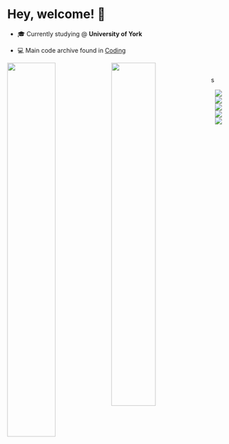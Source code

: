 #  Hey, welcome! 👋

- 🎓 Currently studying @ **University of York**  

- 💻 Main code archive found in [Coding](https://tomster12.github.io/Coding/)  

<p align="left"></p>  

<img align="left" width="47%" src="https://github-readme-stats.vercel.app/api?username=tomster12&count_private=true&show_icons=true&theme=dracula" />  
<img align="left" width="45%" src="https://github-readme-stats.vercel.app/api/top-langs/?username=tomster12&count_private=true&layout=compact&theme=dracula" />    
  
<!-- ![Top Langs](https://github-readme-stats.vercel.app/api/top-langs/?username=tomster12&layout=compact&langs_count=10&theme=dracula) -->
<!-- ![tomster12's GitHub stats](https://github-readme-stats.vercel.app/api?username=tomster12&show_icons=true&theme=dracula) -->

<p></p>
<br/>
<p>s</p>

<p align="center">
  <img align="center" src="https://img.shields.io/badge/javascript-%23323330.svg?style=for-the-badge&logo=javascript&logoColor=%23F7DF1E" />
  <img align="center" src="https://img.shields.io/badge/java-%23ED8B00.svg?style=for-the-badge&logo=java&logoColor=white" />
  <img align="center" src="https://img.shields.io/badge/python-3670A0?style=for-the-badge&logo=python&logoColor=ffdd54" />
  <img align="center" src="https://img.shields.io/badge/c++-%2300599C.svg?style=for-the-badge&logo=c%2B%2B&logoColor=white" />
  <img align="center" src="https://img.shields.io/badge/c-%2300599C.svg?style=for-the-badge&logo=c&logoColor=white" />
</p>
